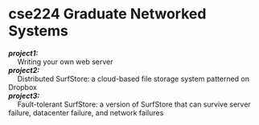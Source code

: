# cse224 Graduate Networked Systems
***project1:***  
&emsp; Writing your own web server  
***project2:***  
&emsp; Distributed SurfStore: a cloud-based file storage system patterned on Dropbox  
***project3:***  
&emsp; Fault-tolerant SurfStore: a version of SurfStore that can survive server failure, datacenter failure, and network failures
